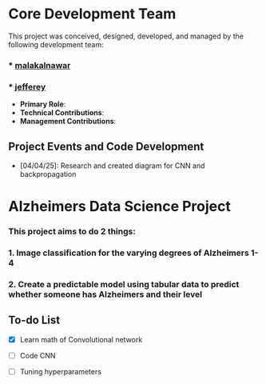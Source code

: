 # Core Development  Team

This project was conceived, designed, developed, and managed by the following development team:

### * [malakalnawar](https://github.com/malakalnawar)
### * [jefferey](https://github.com/jromero121)

* **Primary Role**: 
* **Technical Contributions**:
* **Management Contributions**:

## Project Events and Code Development

* [04/04/25]: Research and created diagram for CNN and backpropagation

# Alzheimers Data Science Project

### This project aims to do 2 things: 
### 1. Image classification for the varying degrees of Alzheimers 1-4 
### 2. Create a predictable model using tabular data to predict whether someone has Alzheimers and their level

## To-do List

- [x] Learn math of Convolutional network
- [ ] Code CNN
- [ ] Tuning hyperparameters


